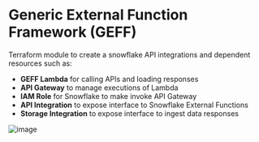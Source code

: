 # Generic External Function Framework (GEFF)

Terraform module to create a snowflake API integrations and dependent resources such as:

- **GEFF Lambda** for calling APIs and loading responses
- **API Gateway** to manage executions of Lambda
- **IAM Role** for Snowflake to make invoke API Gateway
- **API Integration** to expose interface to Snowflake External Functions
- **Storage Integration** to expose interface to ingest data responses

![image](https://user-images.githubusercontent.com/72515998/120512272-d4813a80-c3e8-11eb-8e81-b732da7fca8c.png)

